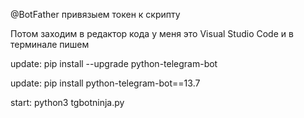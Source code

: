 @BotFather привязыем токен к скрипту

Потом заходим в редактор кода у меня это Visual Studio Code и в терминале пишем

update: pip install --upgrade python-telegram-bot

update: pip install python-telegram-bot==13.7

start: python3 tgbotninja.py

